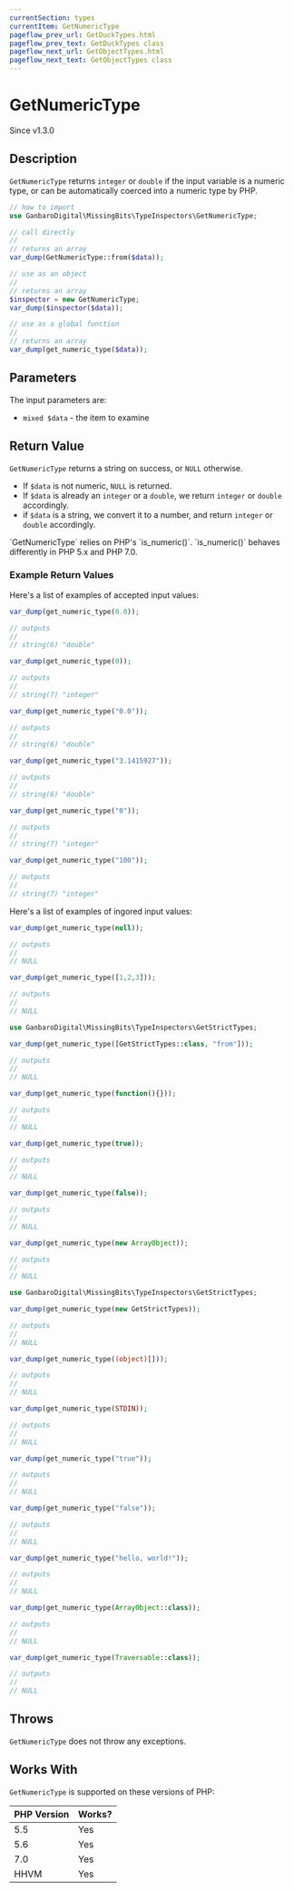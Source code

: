 ```yaml
---
currentSection: types
currentItem: GetNumericType
pageflow_prev_url: GetDuckTypes.html
pageflow_prev_text: GetDuckTypes class
pageflow_next_url: GetObjectTypes.html
pageflow_next_text: GetObjectTypes class
---
```


# GetNumericType

<div class="callout info">
Since v1.3.0
</div>

## Description

`GetNumericType` returns `integer` or `double` if the input variable is a numeric type, or can be automatically coerced into a numeric type by PHP.

```php
// how to import
use GanbaroDigital\MissingBits\TypeInspectors\GetNumericType;

// call directly
//
// returns an array
var_dump(GetNumericType::from($data));

// use as an object
//
// returns an array
$inspector = new GetNumericType;
var_dump($inspector($data));

// use as a global function
//
// returns an array
var_dump(get_numeric_type($data));
```

## Parameters

The input parameters are:

- `mixed $data` - the item to examine

## Return Value

`GetNumericType` returns a string on success, or `NULL` otherwise.

* If `$data` is not numeric, `NULL` is returned.
* If `$data` is already an `integer` or a `double`, we return `integer` or `double` accordingly.
* if `$data` is a string, we convert it to a number, and return `integer` or `double` accordingly.

<div class="callout warning" markdown="1">
`GetNumericType` relies on PHP's `is_numeric()`. `is_numeric()` behaves differently in PHP 5.x and PHP 7.0.
</div>

### Example Return Values

Here's a list of examples of accepted input values:

```php
var_dump(get_numeric_type(0.0));

// outputs
//
// string(6) "double"
```

```php
var_dump(get_numeric_type(0));

// outputs
//
// string(7) "integer"
```

```php
var_dump(get_numeric_type("0.0"));

// outputs
//
// string(6) "double"
```

```php
var_dump(get_numeric_type("3.1415927"));

// outputs
//
// string(6) "double"
```

```php
var_dump(get_numeric_type("0"));

// outputs
//
// string(7) "integer"
```

```php
var_dump(get_numeric_type("100"));

// outputs
//
// string(7) "integer"
```

Here's a list of examples of ingored input values:

```php
var_dump(get_numeric_type(null));

// outputs
//
// NULL
```

```php
var_dump(get_numeric_type([1,2,3]));

// outputs
//
// NULL
```

```php
use GanbaroDigital\MissingBits\TypeInspectors\GetStrictTypes;

var_dump(get_numeric_type([GetStrictTypes::class, "from"]));

// outputs
//
// NULL
```

```php
var_dump(get_numeric_type(function(){}));

// outputs
//
// NULL
```

```php
var_dump(get_numeric_type(true));

// outputs
//
// NULL
```

```php
var_dump(get_numeric_type(false));

// outputs
//
// NULL
```

```php
var_dump(get_numeric_type(new ArrayObject));

// outputs
//
// NULL
```

```php
use GanbaroDigital\MissingBits\TypeInspectors\GetStrictTypes;

var_dump(get_numeric_type(new GetStrictTypes));

// outputs
//
// NULL
```

```php
var_dump(get_numeric_type((object)[]));

// outputs
//
// NULL
```

```php
var_dump(get_numeric_type(STDIN));

// outputs
//
// NULL
```

```php
var_dump(get_numeric_type("true"));

// outputs
//
// NULL
```

```php
var_dump(get_numeric_type("false"));

// outputs
//
// NULL
```

```php
var_dump(get_numeric_type("hello, world!"));

// outputs
//
// NULL
```

```php
var_dump(get_numeric_type(ArrayObject::class));

// outputs
//
// NULL
```

```php
var_dump(get_numeric_type(Traversable::class));

// outputs
//
// NULL
```

## Throws

`GetNumericType` does not throw any exceptions.

## Works With

`GetNumericType` is supported on these versions of PHP:

PHP Version | Works?
------------|-------
5.5 | Yes
5.6 | Yes
7.0 | Yes
HHVM | Yes
